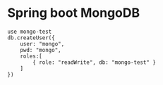 # Spring boot MongoDB

```
use mongo-test
db.createUser({
    user: "mongo",
    pwd: "mongo",
    roles:[
        { role: "readWrite", db: "mongo-test" }
    ]
})
```
